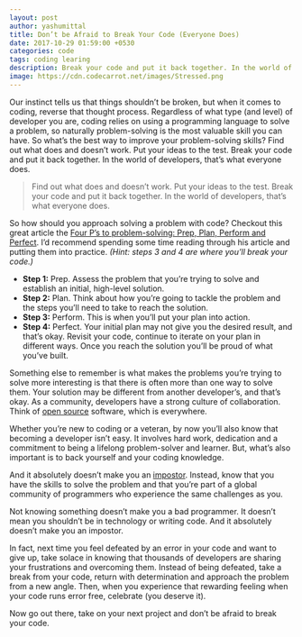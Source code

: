 ```yaml
---
layout: post
author: yashumittal
title: Don’t be Afraid to Break Your Code (Everyone Does)
date: 2017-10-29 01:59:00 +0530
categories: code
tags: coding learing
description: Break your code and put it back together. In the world of developers, that's what everyone does.
image: https://cdn.codecarrot.net/images/Stressed.png
---
```


Our instinct tells us that things shouldn’t be broken, but when it comes to coding, reverse that thought process. Regardless of what type (and level) of developer you are, coding relies on using a programming language to solve a problem, so naturally problem-solving is the most valuable skill you can have. So what’s the best way to improve your problem-solving skills? Find out what does and doesn’t work. Put your ideas to the test. Break your code and put it back together. In the world of developers, that’s what everyone does.

<blockquote>
Find out what does and doesn’t work. Put your ideas to the test. Break your code and put it back together. In the world of developers, that’s what everyone does.
</blockquote>

So how should you approach solving a problem with code? Checkout this great article the [Four P’s to problem-solving: Prep, Plan, Perform and Perfect](/the-four-ps-of-problem-solving). I’d recommend spending some time reading through his article and putting them into practice. *(Hint: steps 3 and 4 are where you’ll break your code.)*

* **Step 1:** Prep. Assess the problem that you’re trying to solve and establish an initial, high-level solution.
* **Step 2:** Plan. Think about how you’re going to tackle the problem and the steps you’ll need to take to reach the solution.
* **Step 3:** Perform. This is when you’ll put your plan into action.
* **Step 4:** Perfect. Your initial plan may not give you the desired result, and that’s okay. Revisit your code, continue to iterate on your plan in different ways. Once you reach the solution you’ll be proud of what you’ve built.

Something else to remember is what makes the problems you’re trying to solve more interesting is that there is often more than one way to solve them. Your solution may be different from another developer’s, and that’s okay. As a community, developers have a strong culture of collaboration. Think of [open source](/why-you-should-commit-to-learning-with-open-source) software, which is everywhere.

Whether you’re new to coding or a veteran, by now you’ll also know that becoming a developer isn’t easy. It involves hard work, dedication and a commitment to being a lifelong problem-solver and learner. But, what’s also important is to back yourself and your coding knowledge.

And it absolutely doesn’t make you an [impostor](/youre-not-an-impostor-asking-for-help). Instead, know that you have the skills to solve the problem and that you’re part of a global community of programmers who experience the same challenges as you.

<div class="callout">
Not knowing something doesn’t make you a bad programmer. It doesn’t mean you shouldn’t be in technology or writing code. And it absolutely doesn’t make you an impostor.
</div>

In fact, next time you feel defeated by an error in your code and want to give up, take solace in knowing that thousands of developers are sharing your frustrations and overcoming them. Instead of being defeated, take a break from your code, return with determination and approach the problem from a new angle. Then, when you experience that rewarding feeling when your code runs error free, celebrate (you deserve it).

Now go out there, take on your next project and don’t be afraid to break your code.
